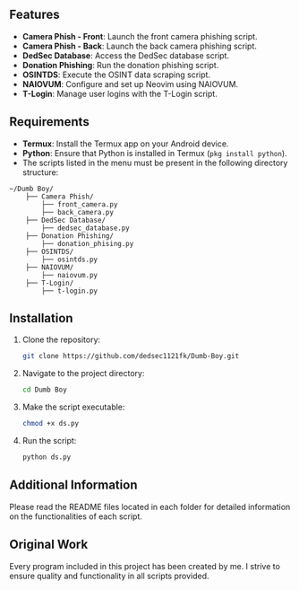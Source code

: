 ## Features

- **Camera Phish - Front**: Launch the front camera phishing script.
- **Camera Phish - Back**: Launch the back camera phishing script.
- **DedSec Database**: Access the DedSec database script.
- **Donation Phishing**: Run the donation phishing script.
- **OSINTDS**: Execute the OSINT data scraping script.
- **NAIOVUM**: Configure and set up Neovim using NAIOVUM.
- **T-Login**: Manage user logins with the T-Login script.

## Requirements

- **Termux**: Install the Termux app on your Android device.
- **Python**: Ensure that Python is installed in Termux (`pkg install python`).
- The scripts listed in the menu must be present in the following directory structure:

```
~/Dumb Boy/
    ├── Camera Phish/
        ├── front_camera.py
        ├── back_camera.py
    ├── DedSec Database/
        ├── dedsec_database.py
    ├── Donation Phishing/
        ├── donation_phising.py
    ├── OSINTDS/
        ├── osintds.py
    ├── NAIOVUM/
        ├── naiovum.py
    ├── T-Login/
        ├── t-login.py
```

## Installation

1. Clone the repository:
   ```bash
   git clone https://github.com/dedsec1121fk/Dumb-Boy.git
   ```

2. Navigate to the project directory:
   ```bash
   cd Dumb Boy
   ```

3. Make the script executable:
   ```bash
   chmod +x ds.py
   ```

4. Run the script:
   ```bash
   python ds.py
   ```

## Additional Information

Please read the README files located in each folder for detailed information on the functionalities of each script.

## Original Work

Every program included in this project has been created by me. I strive to ensure quality and functionality in all scripts provided.
